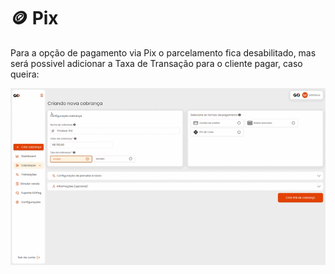 # 🪙 Pix

<p>Para a opção de pagamento via Pix o parcelamento fica desabilitado, mas será possivel adicionar a Taxa de Transação para o cliente pagar, caso queira:</p>

![criar_cobranca_formas_pagamento_pix](/assets/prints/criar_cobranca_formas_pagamento_pix.gif)